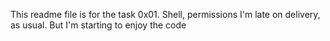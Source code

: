 This readme file is for the task 0x01. Shell, permissions
I'm late on delivery, as usual. But I'm starting to enjoy the code
